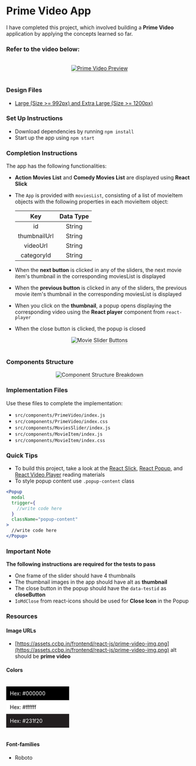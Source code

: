 # Prime Video App

I have completed this project, which involved building a **Prime Video** application by applying the concepts learned so far.

### Refer to the video below:

<br/>
<div style="text-align: center;">
  <a href="https://assets.ccbp.in/frontend/content/react-js/prime-video-output.mp4" target="_blank">
    <img src="https://assets.ccbp.in/frontend/content/react-js/prime-video-lg-output-img.png" alt="Prime Video Preview" style="max-width:80%;box-shadow:0 2.8px 2.2px rgba(0, 0, 0, 0.12);">
  </a>
</div>
<br/>

### Design Files

- [Large (Size >= 992px) and Extra Large (Size >= 1200px)](https://assets.ccbp.in/frontend/content/react-js/prime-video-lg-output-img.png)

### Set Up Instructions

- Download dependencies by running `npm install`
- Start up the app using `npm start`

### Completion Instructions

The app has the following functionalities:

- **Action Movies List** and **Comedy Movies List** are displayed using **React Slick**
- The `App` is provided with `moviesList`, consisting of a list of movieItem objects with the following properties in each movieItem object:

  |     Key      | Data Type |
  | :----------: | :-------: |
  |      id      |  String   |
  | thumbnailUrl |  String   |
  |   videoUrl   |  String   |
  |  categoryId  |  String   |

- When the **next button** is clicked in any of the sliders, the next movie item's thumbnail in the corresponding moviesList is displayed
- When the **previous button** is clicked in any of the sliders, the previous movie item's thumbnail in the corresponding moviesList is displayed
- When you click on the **thumbnail**, a popup opens displaying the corresponding video using the **React player** component from `react-player`
- When the close button is clicked, the popup is closed

<div style="text-align: center;">
  <img src="https://assets.ccbp.in/frontend/content/react-js/prime-video-next-previous-buttons-img.png" alt="Movie Slider Buttons" style="max-width:100%;box-shadow:0 2.8px 2.2px rgba(0, 0, 0, 0.12)">
</div>
<br/>

### Components Structure

<div style="text-align: center;">
  <img src="https://assets.ccbp.in/frontend/content/react-js/prime-video-compoment-structure-breakdown.png" alt="Component Structure Breakdown" style="max-width:100%;box-shadow:0 2.8px 2.2px rgba(0, 0, 0, 0.12)">
</div>

### Implementation Files

Use these files to complete the implementation:

- `src/components/PrimeVideo/index.js`
- `src/components/PrimeVideo/index.css`
- `src/components/MoviesSlider/index.js`
- `src/components/MovieItem/index.js`
- `src/components/MovieItem/index.css`

### Quick Tips

- To build this project, take a look at the [React Slick](https://learning.ccbp.in/frontend-development/course?c_id=2f4192f7-7495-49ca-a6ce-6b74005e25f1&s_id=c1dc8b6e-864b-4417-9767-471b9e745405&t_id=416f0cab-8425-413b-9157-c7b4d4ae4467), [React Popup](https://learning.ccbp.in/frontend-development/course?c_id=2f4192f7-7495-49ca-a6ce-6b74005e25f1&s_id=b01fca1c-aa5c-4d79-b81e-0220e7649bd0&t_id=416f0cab-8425-413b-9157-c7b4d4ae4467), and [React Video Player](https://learning.ccbp.in/frontend-development/course?c_id=2f4192f7-7495-49ca-a6ce-6b74005e25f1&s_id=b6392b63-25f6-4215-be09-9f23ad91d789&t_id=416f0cab-8425-413b-9157-c7b4d4ae4467) reading materials
- To style popup content use `.popup-content` class

```jsx
<Popup
  modal
  trigger={
    //write code here
  }
  className="popup-content"
>
  //write code here
</Popup>
```

### Important Note

**The following instructions are required for the tests to pass**

- One frame of the slider should have 4 thumbnails
- The thumbnail images in the app should have alt as **thumbnail**
- The close button in the popup should have the `data-testid` as **closeButton**
- `IoMdClose` from react-icons should be used for **Close Icon** in the Popup

### Resources

#### Image URLs

- [https://assets.ccbp.in/frontend/react-js/prime-video-img.png](https://assets.ccbp.in/frontend/react-js/prime-video-img.png) alt should be **prime video**

#### Colors

<br/>
<div style="background-color: #000000; width: 150px; padding: 10px; color: white">Hex: #000000</div>
<div style="background-color: #ffffff; width: 150px; padding: 10px; color: black">Hex: #ffffff</div>
<div style="background-color: #231f20; width: 150px; padding: 10px; color: white">Hex: #231f20</div>
<br/>

#### Font-families

- Roboto

